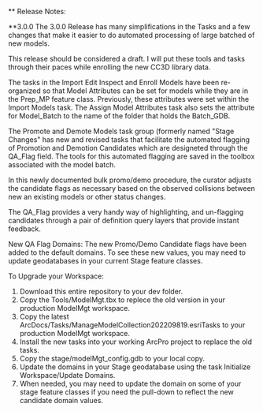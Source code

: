 ** Release Notes:

**3.0.0
The 3.0.0 Release has many simplifications in the Tasks and a few changes that make it easier to do automated processing of large batched of new models.

This release should be considered a draft.  I will put these tools and tasks through their paces while enrolling the new CC3D library data.

The tasks in the Import Edit Inspect and Enroll Models have been re-organized so that Model Attributes can be set for models while they are in the Prep_MP feature class. Previously, these attributes were set within the Import Models task. The Assign Model Attributes task also sets the attribute for Model_Batch to the name of the folder that holds the Batch_GDB.

The Promote and Demote Models task group (formerly named "Stage Changes" has new and revised tasks that facilitate the automated flagging of Promotion and Demotion Candidates which are designeted through the QA_Flag field. The tools for this automated flagging are saved in the toolbox associated with the model batch. 

In this newly documented bulk promo/demo procedure, the curator adjusts the candidate flags as necessary based on the observed collisions between new an existing models or other status changes. 

The QA_Flag provides a very handy way of highlighting, and un-flagging candidates through a pair of definition query layers that provide instant feedback. 

New QA Flag Domains:
The new Promo/Demo Candidate flags have been added to the default domains. To see these new values, you may need to update geodatabases in your current Stage feature classes. 

To Upgrade your Workspace:
1. Download this entire repository to your dev folder.  
2. Copy the Tools/ModelMgt.tbx to replece the old version in your production ModelMgt workspace.
3. Copy the latest ArcDocs/Tasks/ManageModelCollection202209819.esriTasks to your production ModelMgt workspace.
4. Install the new tasks into your working ArcPro project to replace the old tasks. 
5. Copy the stage/modelMgt_config.gdb to your local copy.  
6. Update the domains in your Stage geodatabase using the task Initialize Workspace/Update Domains.
6. When needed, you may need to update the domain on some of your stage feature classes if you need the pull-down to reflect the new candidate domain values.  
